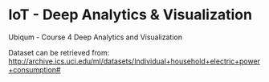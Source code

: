 # IoT - Deep Analytics & Visualization
 
 Ubiqum - Course 4 Deep Analytics and Visualization
 
Dataset can be retrieved from: http://archive.ics.uci.edu/ml/datasets/Individual+household+electric+power+consumption#
